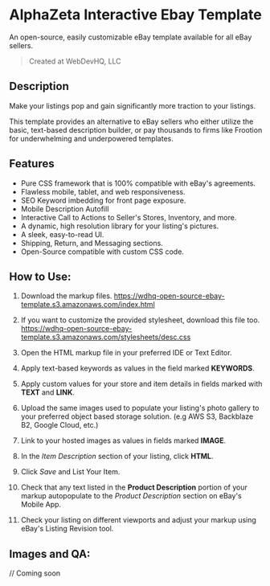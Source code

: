 # AlphaZeta Interactive Ebay Template
 
An open-source, easily customizable eBay template available for all eBay sellers.
> Created at WebDevHQ, LLC

## Description
Make your listings pop and gain significantly more traction to your listings.

This template provides an alternative to eBay sellers who either utilize the basic, text-based description builder, or pay thousands to firms like Frootion for underwhelming and underpowered templates.


## Features
- Pure CSS framework that is 100% compatible with eBay's agreements.
- Flawless mobile, tablet, and web responsiveness.
- SEO Keyword imbedding for front page exposure.
- Mobile Description Autofill
- Interactive Call to Actions to Seller's Stores, Inventory, and more.
- A dynamic, high resolution library for your listing's pictures.
- A sleek, easy-to-read UI.
- Shipping, Return, and Messaging sections.
- Open-Source compatible with custom CSS code.


## How to Use:
1. Download the markup files.
https://wdhq-open-source-ebay-template.s3.amazonaws.com/index.html

2. If you want to customize the provided stylesheet, download this file too.
https://wdhq-open-source-ebay-template.s3.amazonaws.com/stylesheets/desc.css

3. Open the HTML markup file in your preferred IDE or Text Editor.

4. Apply text-based keywords as values in the field marked **KEYWORDS**.

5. Apply custom values for your store and item details in fields marked with **TEXT** and **LINK**.

6. Upload the same images used to populate your listing's photo gallery to your preferred object based storage solution. (e.g AWS S3, Backblaze B2, Google Cloud, etc.)

7. Link to your hosted images as values in fields marked **IMAGE**.

8. In the *Item Description* section of your listing, click **HTML**.

9. Click *Save* and List Your Item.

10. Check that any text listed in the **Product Description** portion of your markup autopopulate to the *Product Description* section on eBay's Mobile App.

11. Check your listing on different viewports and adjust your markup using eBay's Listing Revision tool.


## Images and QA:
// Coming soon
